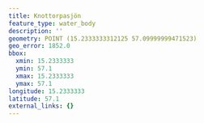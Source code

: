 ```yaml
---
title: Knottorpasjön
feature_type: water_body
description: ''
geometry: POINT (15.2333333312125 57.09999999471523)
geo_error: 1852.0
bbox:
  xmin: 15.2333333
  ymin: 57.1
  xmax: 15.2333333
  ymax: 57.1
longitude: 15.2333333
latitude: 57.1
external_links: {}
---
```


